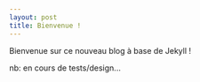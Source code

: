 ```yaml
---
layout: post
title: Bienvenue !
---
```


Bienvenue sur ce nouveau blog à base de Jekyll !

nb: en cours de tests/design...
